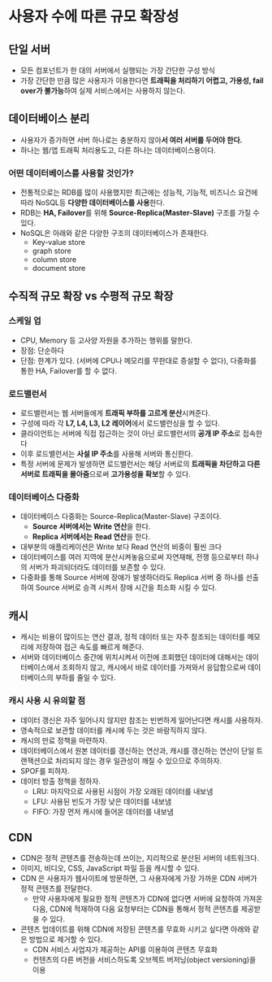 # 사용자 수에 따른 규모 확장성

## 단일 서버

- 모든 컴포넌트가 한 대의 서버에서 실행되는 가장 간단한 구성 방식
- 가장 간단한 만큼 많은 사용자가 이용한다면 **트래픽을 처리하기 어렵고, 가용성, fail over가 불가능**하여 실제 서비스에서는 사용하지 않는다.


## 데이터베이스 분리

- 사용자가 증가하면 서버 하나로는 충분하지 않아**서 여러 서버를 두어야 한다.**
- 하나는 웹/앱 트래픽 처리용도고, 다른 하나는 데이터베이스용이다.

### 어떤 데이터베이스를 사용할 것인가?
- 전통적으로는 RDB를 많이 사용했지만 최근에는 성능적, 기능적, 비즈니스 요건에 따라 NoSQL등 **다양한 데이터베이스를 사용**한다.
- RDB는 **HA, Failover**를 위해 **Source-Replica(Master-Slave)** 구조를 가질 수 있다.
- NoSQL은 아래와 같은 다양한 구조의 데이터베이스가 존재한다.
  - Key-value store
  - graph store
  - column store
  - document store

## 수직적 규모 확장 vs 수평적 규모 확장

### 스케일 업
- CPU, Memory 등 고사양 자원을 추가하는 행위를 말한다.
- 장점: 단순하다
- 단점: 한계가 있다. (서버에 CPU나 메모리를 무한대로 증설할 수 없다), 다중화를 통한 HA, Failover를 할 수 없다.

### 로드밸런서
- 로드밸런서는 웹 서버들에게 **트래픽 부하를 고르게 분산**시켜준다.
- 구성에 따라 각 **L7, L4, L3, L2 레이어**에서 로드밸런싱을 할 수 있다.
- 클라이언트는 서버에 직접 접근하는 것이 아닌 로드밸런서의 **공개 IP 주소**로 접속한다
- 이후 로드밸런서는 **사설 IP 주소**를 사용해 서버와 통신한다.
- 특정 서버에 문제가 발생하면 로드밸런서는 해당 서버로의 **트래픽을 차단하고 다른 서버로 트래픽을 몰아줌**으로써 **고가용성을 확보**할 수 있다.

### 데이터베이스 다중화
- 데이터베이스 다중화는 Source-Replica(Master-Slave) 구조이다.
  - **Source 서버에서는 Write 연산**을 한다.
  - **Replica 서버에서는 Read 연산**을 한다.
- 대부분의 애플리케이션은 Write 보다 Read 연산의 비중이 훨씬 크다
- 데이터베이스를 여러 지역에 분산시켜놓음으로써 자연재해, 전쟁 등으로부터 하나의 서버가 파괴되더라도 데이터를 보존할 수 있다.
- 다중화를 통해 Source 서버에 장애가 발생하더라도 Replica 서버 중 하나를 선출하여 Source 서버로 승격 시켜서 장애 시간을 최소화 시킬 수 있다.


## 캐시
- 캐시는 비용이 많이드는 연산 결과, 정적 데이터 또는 자주 참조되는 데이터를 메모리에 저장하여 접근 속도를 빠르게 해준다.
- 서버와 데이터베이스 중간에 위치시켜서 이전에 조회했던 데이터에 대해서는 데이터베이스에서 조회하지 않고, 캐시에서 바로 데이터를 가져와서 응답함으로써 데이터베이스의 부하를 줄일 수 있다.

### 캐시 사용 시 유의할 점
- 데이터 갱신은 자주 일어나지 않지만 참조는 빈번하게 일어난다면 캐시를 사용하자.
- 영속적으로 보관할 데이터를 캐시에 두는 것은 바람직하지 않다.
- 캐시의 만료 정책을 마련하자.
- 데이터베이스에서 원본 데이터를 갱신하는 연산과, 캐시를 갱신하는 연산이 단일 트랜잭션으로 처리되지 않는 경우 일관성이 깨질 수 있으므로 주의하자.
- SPOF를 피하자.
- 데이터 방출 정책을 정하자.
  - LRU: 마지막으로 사용된 시점이 가장 오래된 데이터를 내보냄
  - LFU: 사용된 빈도가 가장 낮은 데이터를 내보냄
  - FIFO: 가장 먼저 캐시에 들어온 데이터를 내보냄

## CDN
- CDN은 정적 콘텐츠를 전송하는데 쓰이는, 지리적으로 분산된 서버의 네트워크다.
- 이미지, 비디오, CSS, JavaScript 파일 등을 캐시할 수 있다.
- CDN 은 사용자가 웹사이트에 방문하면, 그 사용자에게 가장 가까운 CDN 서버가 정적 콘텐츠를 전달한다.
  - 만약 사용자에게 필요한 정적 콘텐츠가 CDN에 없다면 서버에 요청하여 가져온 다음, CDN에 적재하여 다음 요청부터는 CDN을 통해서 정적 콘텐츠를 제공받을 수 있다.
- 콘텐츠 업데이트를 위해 CDN에 저장된 콘텐츠를 무효화 시키고 싶다면 아래와 같은 방법으로 제거할 수 있다.
  - CDN 서비스 사업자가 제공하는 API를 이용하여 콘텐츠 무효화
  - 컨텐츠의 다른 버전을 서비스하도록 오브젝트 버저닝(object versioning)을 이용